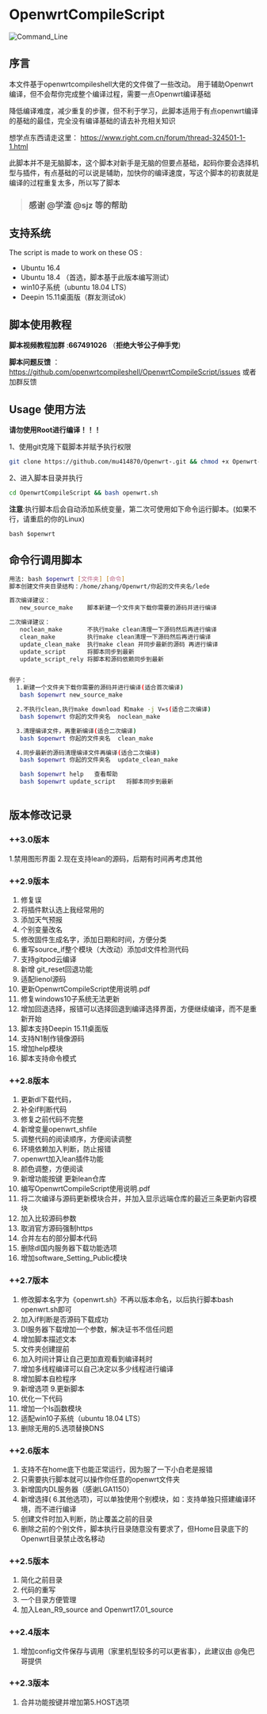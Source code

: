 # OpenwrtCompileScript

![Command_Line](doc/Command_Line.PNG)

## 序言

本文件基于openwrtcompileshell大佬的文件做了一些改动。
用于辅助Openwrt编译，但不会帮你完成整个编译过程，需要一点Openwrt编译基础

降低编译难度，减少重复的步骤，但不利于学习，此脚本适用于有点openwrt编译的基础的最佳，完全没有编译基础的请去补充相关知识

 想学点东西请走这里： https://www.right.com.cn/forum/thread-324501-1-1.html

 此脚本并不是无脑脚本，这个脚本对新手是无脑的但要点基础，起码你要会选择机型与插件，有点基础的可以说是辅助，加快你的编译速度，写这个脚本的初衷就是编译的过程重复太多，所以写了脚本

> ### 感谢 @学渣 @sjz 等的帮助

## 支持系统

The script is made to work on these OS :

- Ubuntu 16.4
- Ubuntu 18.4 （首选，脚本基于此版本编写测试）
- win10子系统（ubuntu 18.04 LTS）
- Deepin 15.11桌面版（群友测试ok）

## 脚本使用教程

**脚本视频教程加群** :**667491026**   （**拒绝大爷公子伸手党**)

**脚本问题反馈** ：https://github.com/openwrtcompileshell/OpenwrtCompileScript/issues 或者加群反馈


## Usage 使用方法
**请勿使用Root进行编译！！！**


1、使用git克隆下载脚本并赋予执行权限

```bash
git clone https://github.com/mu414870/Openwrt-.git && chmod +x Openwrt-/openwrt.sh

```

2、进入脚本目录并执行

```bash
cd OpenwrtCompileScript && bash openwrt.sh
```

**注意**:执行脚本后会自动添加系统变量，第二次可使用如下命令运行脚本。(如果不行，请重启的你的Linux)

`bash $openwrt`

## 命令行调用脚本
```bash
用法: bash $openwrt [文件夹] [命令] 
脚本创建文件夹目录结构：/home/zhang/Openwrt/你起的文件夹名/lede 

首次编译建议：
   new_source_make    脚本新建一个文件夹下载你需要的源码并进行编译 

二次编译建议：
   noclean_make       不执行make clean清理一下源码然后再进行编译
   clean_make         执行make clean清理一下源码然后再进行编译
   update_clean_make  执行make clean 并同步最新的源码 再进行编译
   update_script      将脚本同步到最新
   update_script_rely 将脚本和源码依赖同步到最新


例子：  
  1.新建一个文件夹下载你需要的源码并进行编译(适合首次编译)  
   bash $openwrt new_source_make   

  2.不执行clean,执行make download 和make -j V=s(适合二次编译)   
   bash $openwrt 你起的文件夹名  noclean_make  

  3.清理编译文件，再重新编译(适合二次编译)   
   bash $openwrt 你起的文件夹名  clean_make    

  4.同步最新的源码清理编译文件再编译(适合二次编译) 
   bash $openwrt 你起的文件夹名  update_clean_make  

   bash $openwrt help   查看帮助  
   bash $openwrt update_script   将脚本同步到最新  



``` 



## 版本修改记录
### ++3.0版本
1.禁用图形界面
2.现在支持lean的源码，后期有时间再考虑其他

### ++2.9版本

1. 修复误
2. 将插件默认选上我经常用的
3. 添加天气预报
4. 个别变量改名
5. 修改固件生成名字，添加日期和时间，方便分类
6. 重写source_if整个模块（大改动）添加dl文件检测代码
7. 支持gitpod云编译
8. 新增 git_reset回退功能
9.  适配lienol源码
10. 更新OpenwrtCompileScript使用说明.pdf
11. 修复windows10子系统无法更新
12. 增加回退选择，报错可以选择回退到编译选择界面，方便继续编译，而不是重新开始
13. 脚本支持Deepin 15.11桌面版
14. 支持N1制作镜像源码
15. 增加help模块
16. 脚本支持命令模式

### ++2.8版本

1. 更新dl下载代码，
2. 补全if判断代码
3. 修复之前代码不完整
4. 新增变量openwrt_shfile
5. 调整代码的阅读顺序，方便阅读调整
6. 环境依赖加入判断，防止报错
7. openwrt加入lean插件功能
8. 颜色调整，方便阅读
9.  新增功能按键 更新lean仓库
10. 编写OpenwrtCompileScript使用说明.pdf
11. 将二次编译与源码更新模块合并，并加入显示远端仓库的最近三条更新内容模块
12. 加入比较源码参数
13. 取消官方源码强制https
14. 合并左右的部分脚本代码
15. 删除dl国内服务器下载功能选项
16. 增加software_Setting_Public模块

### ++2.7版本

1. 修改脚本名字为《openwrt.sh》不再以版本命名，以后执行脚本bash openwrt.sh即可
2. 加入if判断是否源码下载成功
3. Dl服务器下载增加一个参数，解决证书不信任问题
4. 增加脚本描述文本
5. 文件夹创建提前
6. 加入时间计算让自己更加直观看到编译耗时
7. 增加多线程编译可以自己决定以多少线程进行编译
8. 增加脚本自检程序
9. 新增选项 9.更新脚本
10. 优化一下代码
11. 增加一个ls函数模块
12. 适配win10子系统（ubuntu 18.04 LTS）
13. 删除无用的5.选项替换DNS

### ++2.6版本

1. 支持不在home底下也能正常运行，因为服了一下小白老是报错
2. 只需要执行脚本就可以操作你任意的openwrt文件夹
3. 新增国内DL服务器（感谢LGA1150）
4. 新增选择( 6.其他选项)，可以单独使用个别模块，如：支持单独只搭建编译环境，而不进行编译
5. 创建文件时加入判断，防止覆盖之前的目录
6. 删除之前的个别文件，脚本执行目录随意没有要求了，但Home目录底下的Openwrt目录禁止改名移动

### ++2.5版本

1. 简化之前目录
2. 代码的重写
3. 一个目录方便管理
4. 加入Lean_R9_source and Openwrt17.01_source

### ++2.4版本

1. 增加config文件保存与调用（家里机型较多的可以更省事），此建议由 @兔巴哥提供

### ++2.3版本

1. 合并功能按键并增加第5.HOST选项
